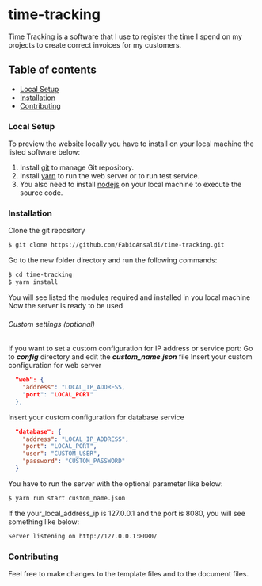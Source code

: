 # time-tracking
Time Tracking is a software that I use to register the time I spend on my projects to create correct invoices for my customers.

## Table of contents
- [Local Setup](#local-setup)
- [Installation](#installation)
- [Contributing](#contributing)

### Local Setup
To preview the website locally you have to install on your local machine the listed software below:
1. Install [git](https://git-scm.com/) to manage Git repository.
2. Install [yarn](https://yarnpkg.com/lang/en/) to run the web server or to run test service.
3. You also need to install [nodejs](https://nodejs.org/en/) on your local machine to execute the source code.

### Installation

Clone the git repository

```sh
$ git clone https://github.com/FabioAnsaldi/time-tracking.git
```

Go to the new folder directory and run the following commands:

```sh
$ cd time-tracking
$ yarn install
```
You will see listed the modules required and installed in you local machine 
Now the server is ready to be used

###### Custom settings (optional)

If you want to set a custom configuration for IP address or service port:
Go to ***config*** directory and edit the ***custom_name.json*** file
Insert your custom configuration for web server
```json
  "web": {
    "address": "LOCAL_IP_ADDRESS,
    "port": "LOCAL_PORT"
  },
```
Insert your custom configuration for database service
```json
  "database": {
    "address": "LOCAL_IP_ADDRESS",
    "port": "LOCAL_PORT",
    "user": "CUSTOM_USER",
    "password": "CUSTOM_PASSWORD"
  }
```

You have to run the server with the optional parameter like below:

```sh
$ yarn run start custom_name.json
```

If the your_local_address_ip is 127.0.0.1 and the port is 8080, you will see something like below:

```sh
Server listening on http://127.0.0.1:8080/
```

### Contributing

Feel free to make changes to the template files and to the document files.
